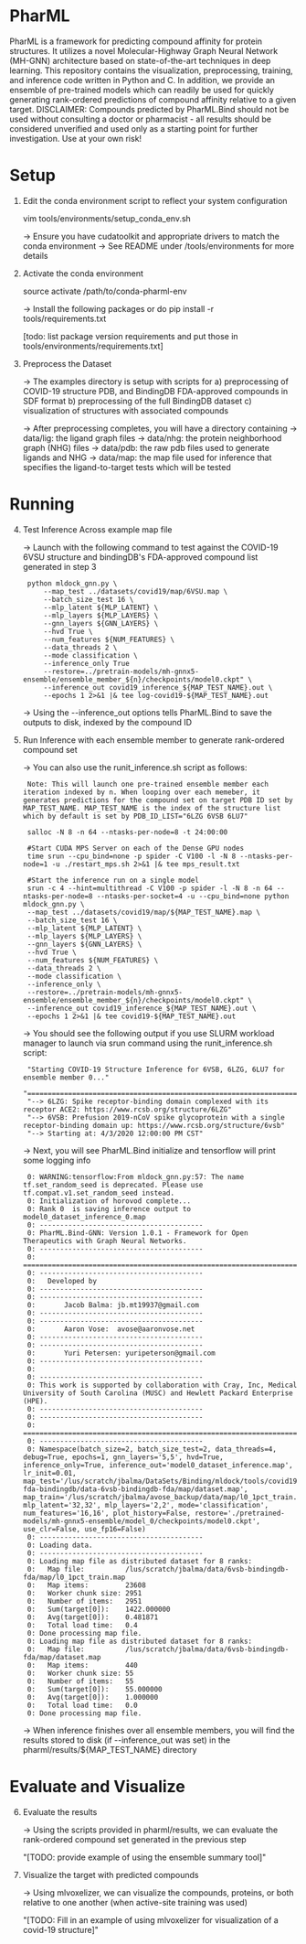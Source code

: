# PharML
PharML is a framework for predicting compound affinity for protein structures. It utilizes a novel Molecular-Highway Graph Neural Network (MH-GNN) architecture based on state-of-the-art techniques in deep learning. This repository contains the visualization, preprocessing, training, and inference code written in Python and C. In addition, we provide an ensemble of pre-trained models which can readily be used for quickly generating rank-ordered predictions of compound affinity relative to a given target. DISCLAIMER: Compounds predicted by PharML.Bind should not be used without consulting a doctor or pharmacist - all results should be considered unverified and used only as a starting point for further investigation. Use at your own risk!

Setup
==============================

1) Edit the conda environment script to reflect your system configuration

    vim tools/environments/setup_conda_env.sh

    -> Ensure you have cudatoolkit and appropriate drivers to match the conda environment
    -> See README under /tools/environments for more details

2) Activate the conda environment

    source activate /path/to/conda-pharml-env

    -> Install the following packages or do pip install -r tools/requirements.txt

    [todo: list package version requirements and put those in tools/environments/requirements.txt]

3) Preprocess the Dataset

    -> The examples directory is setup with scripts for
        a) preprocessing of COVID-19 structure PDB, and BindingDB FDA-approved compounds in SDF format
        b) preprocessing of the full BindingDB dataset
        c) visualization of structures with associated compounds


    -> After preprocessing completes, you will have a directory containing
        -> data/lig: the ligand graph files
        -> data/nhg: the protein neighborhood graph (NHG) files
        -> data/pdb: the raw pdb files used to generate ligands and NHG
        -> data/map: the map file used for inference that specifies the ligand-to-target tests which will be tested


Running
==============================

4) Test Inference Across example map file

    -> Launch with the following command to test against the COVID-19 6VSU structure and bindingDB's FDA-approved compound list generated in step 3
        
        python mldock_gnn.py \
            --map_test ../datasets/covid19/map/6VSU.map \
            --batch_size_test 16 \
            --mlp_latent ${MLP_LATENT} \
            --mlp_layers ${MLP_LAYERS} \
            --gnn_layers ${GNN_LAYERS} \
            --hvd True \
            --num_features ${NUM_FEATURES} \
            --data_threads 2 \
            --mode classification \
            --inference_only True
            --restore=../pretrain-models/mh-gnnx5-ensemble/ensemble_member_${n}/checkpoints/model0.ckpt" \
            --inference_out covid19_inference_${MAP_TEST_NAME}.out \
            --epochs 1 2>&1 |& tee log-covid19-${MAP_TEST_NAME}.out

    -> Using the --inference_out options tells PharML.Bind to save the outputs to disk, indexed by the compound ID




5) Run Inference with each ensemble member to generate rank-ordered compound set


    -> You can also use the runit_inference.sh script as follows:

        Note: This will launch one pre-trained ensemble member each iteration indexed by n. When looping over each memeber, it generates predictions for the compound set on target PDB ID set by MAP_TEST_NAME. MAP_TEST_NAME is the index of the structure list which by default is set by PDB_ID_LIST="6LZG 6VSB 6LU7"

        salloc -N 8 -n 64 --ntasks-per-node=8 -t 24:00:00

        #Start CUDA MPS Server on each of the Dense GPU nodes
        time srun --cpu_bind=none -p spider -C V100 -l -N 8 --ntasks-per-node=1 -u ./restart_mps.sh 2>&1 |& tee mps_result.txt

        #Start the inference run on a single model
        srun -c 4 --hint=multithread -C V100 -p spider -l -N 8 -n 64 --ntasks-per-node=8 --ntasks-per-socket=4 -u --cpu_bind=none python mldock_gnn.py \
        --map_test ../datasets/covid19/map/${MAP_TEST_NAME}.map \
        --batch_size_test 16 \
        --mlp_latent ${MLP_LATENT} \
        --mlp_layers ${MLP_LAYERS} \
        --gnn_layers ${GNN_LAYERS} \
        --hvd True \
        --num_features ${NUM_FEATURES} \
        --data_threads 2 \
        --mode classification \
        --inference_only \
        --restore=../pretrain-models/mh-gnnx5-ensemble/ensemble_member_${n}/checkpoints/model0.ckpt" \
        --inference_out covid19_inference_${MAP_TEST_NAME}.out \
        --epochs 1 2>&1 |& tee covid19-${MAP_TEST_NAME}.out


    -> You should see the following output if you use SLURM workload manager to launch via srun command using the runit_inference.sh script:

        "Starting COVID-19 Structure Inference for 6VSB, 6LZG, 6LU7 for ensemble member 0..."
        "========================================================================================"
        "--> 6LZG: Spike receptor-binding domain complexed with its receptor ACE2: https://www.rcsb.org/structure/6LZG"
        "--> 6VSB: Prefusion 2019-nCoV spike glycoprotein with a single receptor-binding domain up: https://www.rcsb.org/structure/6vsb"
        "--> Starting at: 4/3/2020 12:00:00 PM CST"

 
    -> Next, you will see PharML.Bind initialize and tensorflow will print some logging info

        0: WARNING:tensorflow:From mldock_gnn.py:57: The name tf.set_random_seed is deprecated. Please use tf.compat.v1.set_random_seed instead.
        0: Initialization of horovod complete...
        0: Rank 0  is saving inference output to model0_dataset_inference_0.map
        0: ----------------------------------------
        0: PharML.Bind-GNN: Version 1.0.1 - Framework for Open Therapeutics with Graph Neural Networks.
        0: ----------------------------------------
        0: ============================================================================================
        0: ----------------------------------------
        0:   Developed by
        0: ----------------------------------------
        0: ----------------------------------------
        0:       Jacob Balma: jb.mt19937@gmail.com
        0: ----------------------------------------
        0: ----------------------------------------
        0:       Aaron Vose:  avose@aaronvose.net
        0: ----------------------------------------
        0: ----------------------------------------
        0:       Yuri Petersen: yuripeterson@gmail.com
        0: ----------------------------------------
        0: 
        0: ----------------------------------------
        0: This work is supported by collaboration with Cray, Inc, Medical University of South Carolina (MUSC) and Hewlett Packard Enterprise (HPE). 
        0: ----------------------------------------
        0: ----------------------------------------
        0: ============================================================================================
        0: ----------------------------------------
        0: Namespace(batch_size=2, batch_size_test=2, data_threads=4, debug=True, epochs=1, gnn_layers='5,5', hvd=True, inference_only=True, inference_out='model0_dataset_inference.map', lr_init=0.01, map_test='/lus/scratch/jbalma/DataSets/Binding/mldock/tools/covid19-fda-bindingdb/data-6vsb-bindingdb-fda/map/dataset.map', map_train='/lus/scratch/jbalma/avose_backup/data/map/l0_1pct_train.map', mlp_latent='32,32', mlp_layers='2,2', mode='classification', num_features='16,16', plot_history=False, restore='./pretrained-models/mh-gnnx5-ensemble/model_0/checkpoints/model0.ckpt', use_clr=False, use_fp16=False)
        0: ----------------------------------------
        0: Loading data.
        0: ----------------------------------------
        0: Loading map file as distributed dataset for 8 ranks:
        0:   Map file:          /lus/scratch/jbalma/data/6vsb-bindingdb-fda/map/l0_1pct_train.map
        0:   Map items:         23608
        0:   Worker chunk size: 2951
        0:   Number of items:   2951
        0:   Sum(target[0]):    1422.000000
        0:   Avg(target[0]):    0.481871
        0:   Total load time:   0.4
        0: Done processing map file.
        0: Loading map file as distributed dataset for 8 ranks:
        0:   Map file:          /lus/scratch/jbalma/data/6vsb-bindingdb-fda/map/dataset.map
        0:   Map items:         440
        0:   Worker chunk size: 55
        0:   Number of items:   55
        0:   Sum(target[0]):    55.000000
        0:   Avg(target[0]):    1.000000
        0:   Total load time:   0.0
        0: Done processing map file.

    -> When inference finishes over all ensemble members, you will find the results stored to disk (if --inference_out was set) in the pharml/results/${MAP_TEST_NAME} directory


Evaluate and Visualize
==============================

6) Evaluate the results

    -> Using the scripts provided in pharml/results, we can evaluate the rank-ordered compound set generated in the previous step

    "[TODO: provide example of using the ensemble summary tool]"

7) Visualize the target with predicted compounds

    -> Using mlvoxelizer, we can visualize the compounds, proteins, or both relative to one another (when active-site training was used)

    "[TODO: Fill in an example of using mlvoxelizer for visualization of a covid-19 structure]"


